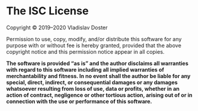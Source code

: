 # The ISC License

Copyright © 2019–2020 Vladislav Doster

Permission to use, copy, modify, and/or distribute this software for any purpose with or without fee is hereby granted, provided that the above copyright notice and this permission notice appear in all copies.

**The software is provided “as is” and the author disclaims all warranties with regard to this software including all implied warranties of merchantability and fitness. In no event shall the author be liable for any special, direct, indirect, or consequential damages or any damages whatsoever resulting from loss of use, data or profits, whether in an action of contract, negligence or other tortious action, arising out of or in connection with the use or performance of this software.**
